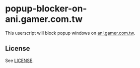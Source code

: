 # popup-blocker-on-ani.gamer.com.tw

This userscript will block popup windows on [ani.gamer.com.tw](https://ani.gamer.com.tw/).

## License

See [LICENSE](LICENSE).
